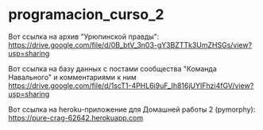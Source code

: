 # programacion_curso_2
Вот ссылка на архив "Урюпинской правды": https://drive.google.com/file/d/0B_btV_3n03-gY3BZTTk3UmZHSGs/view?usp=sharing

Вот ссылка на базу данных с постами сообщества "Команда Навального" и комментариями к ним https://drive.google.com/file/d/1scT1-4PHL6i9uF_Ih816jUYIFhzi4fGV/view?usp=sharing

Вот ссылка на heroku-приложение для Домашней работы 2 (pymorphy): https://pure-crag-62642.herokuapp.com
